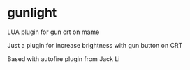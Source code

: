 # gunlight
LUA plugin for gun crt on mame

Just a plugin for increase brightness with gun button on CRT 

Based with autofire plugin from Jack Li
